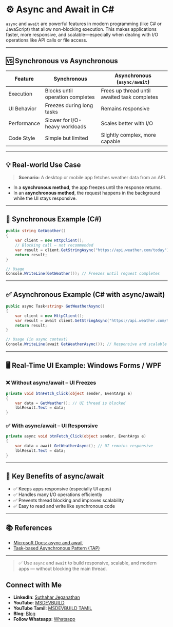 # ⚙️ Async and Await in C#

`async` and `await` are powerful features in modern programming (like C# or JavaScript) that allow non-blocking execution. This makes applications faster, more responsive, and scalable—especially when dealing with I/O operations like API calls or file access.

---

## 🆚 Synchronous vs Asynchronous

| Feature              | Synchronous                          | Asynchronous (`async/await`)               |
|----------------------|---------------------------------------|---------------------------------------------|
| Execution            | Blocks until operation completes     | Frees up thread until awaited task completes |
| UI Behavior          | Freezes during long tasks            | Remains responsive                         |
| Performance          | Slower for I/O-heavy workloads       | Scales better with I/O                     |
| Code Style           | Simple but limited                   | Slightly complex, more capable             |

---

## 💡 Real-world Use Case

> **Scenario:** A desktop or mobile app fetches weather data from an API.

- In a **synchronous method**, the app freezes until the response returns.
- In an **asynchronous method**, the request happens in the background while the UI stays responsive.

---

## 🔴 Synchronous Example (C#)

```csharp
public string GetWeather()
{
    var client = new HttpClient();
    // Blocking call — not recommended
    var result = client.GetStringAsync("https://api.weather.com/today").Result;
    return result;
}

// Usage
Console.WriteLine(GetWeather()); // Freezes until request completes
```

---

## ✅ Asynchronous Example (C# with async/await)

```csharp
public async Task<string> GetWeatherAsync()
{
    var client = new HttpClient();
    var result = await client.GetStringAsync("https://api.weather.com/today"); // Non-blocking
    return result;
}

// Usage (in async context)
Console.WriteLine(await GetWeatherAsync()); // Responsive and scalable
```

---

## 🖥️ Real-Time UI Example: Windows Forms / WPF

### ❌ Without async/await – UI Freezes

```csharp
private void btnFetch_Click(object sender, EventArgs e)
{
    var data = GetWeather(); // UI thread is blocked
    lblResult.Text = data;
}
```

### ✅ With async/await – UI Responsive

```csharp
private async void btnFetch_Click(object sender, EventArgs e)
{
    var data = await GetWeatherAsync(); // UI remains responsive
    lblResult.Text = data;
}
```

---

## 📌 Key Benefits of async/await

- ✅ Keeps apps responsive (especially UI apps)
- ✅ Handles many I/O operations efficiently
- ✅ Prevents thread blocking and improves scalability
- ✅ Easy to read and write like synchronous code

---

## 📚 References

- [Microsoft Docs: async and await](https://learn.microsoft.com/en-us/dotnet/csharp/programming-guide/concepts/async/)
- [Task-based Asynchronous Pattern (TAP)](https://learn.microsoft.com/en-us/dotnet/standard/asynchronous-programming-patterns/task-based-asynchronous-pattern-tap)

---

> ✅ Use `async` and `await` to build responsive, scalable, and modern apps — without blocking the main thread.
## Connect with Me
- **LinkedIn**: [Suthahar Jeganathan](https://www.linkedin.com/in/jssuthahar/)
- **YouTube**: [MSDEVBUILD](https://www.youtube.com/@MSDEVBUILD)
- **YouTube Tamil**: [MSDEVBUILD TAMIL](https://www.youtube.com/@MSDEVBUILDTamil)
- **Blog**: [Blog](https://www.msdevbuild.com/)
- **Follow Whatsapp**: [Whatsapp](https://www.whatsapp.com/channel/0029Va5j2rHEFeXcTlUhQB0J)
